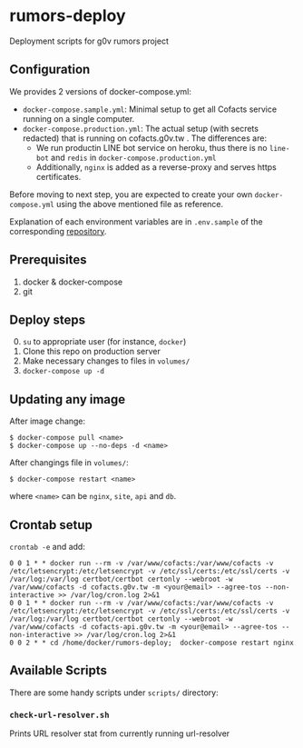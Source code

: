 # rumors-deploy
Deployment scripts for g0v rumors project

## Configuration

We provides 2 versions of docker-compose.yml:
- `docker-compose.sample.yml`: Minimal setup to get all Cofacts service running on a single computer.
- `docker-compose.production.yml`: The actual setup (with secrets redacted) that is running on cofacts.g0v.tw . The differences are:
    - We run productin LINE bot service on heroku, thus there is no `line-bot` and `redis` in `docker-compose.production.yml`
    - Additionally, `nginx` is added as a reverse-proxy and serves https certificates.

Before moving to next step, you are expected to create your own `docker-compose.yml` using the above mentioned file as reference.

Explanation of each environment variables are in `.env.sample` of the corresponding [repository](https://github.com/cofacts/).

## Prerequisites

1. docker & docker-compose
2. git

## Deploy steps

0. `su` to appropriate user (for instance, `docker`)
1. Clone this repo on production server
2. Make necessary changes to files in `volumes/`
3. `docker-compose up -d`

## Updating any image

After image change:
```
$ docker-compose pull <name>
$ docker-compose up --no-deps -d <name>
```

After changings file in `volumes/`:

```
$ docker-compose restart <name>
```

where `<name>` can be `nginx`, `site`, `api` and `db`.

## Crontab setup

`crontab -e` and add:
```
0 0 1 * * docker run --rm -v /var/www/cofacts:/var/www/cofacts -v /etc/letsencrypt:/etc/letsencrypt -v /etc/ssl/certs:/etc/ssl/certs -v /var/log:/var/log certbot/certbot certonly --webroot -w /var/www/cofacts -d cofacts.g0v.tw -m <your@email> --agree-tos --non-interactive >> /var/log/cron.log 2>&1
0 0 1 * * docker run --rm -v /var/www/cofacts:/var/www/cofacts -v /etc/letsencrypt:/etc/letsencrypt -v /etc/ssl/certs:/etc/ssl/certs -v /var/log:/var/log certbot/certbot certonly --webroot -w /var/www/cofacts -d cofacts-api.g0v.tw -m <your@email> --agree-tos --non-interactive >> /var/log/cron.log 2>&1
0 0 2 * * cd /home/docker/rumors-deploy;  docker-compose restart nginx
```

## Available Scripts

There are some handy scripts under `scripts/` directory:

### `check-url-resolver.sh`

Prints URL resolver stat from currently running url-resolver
